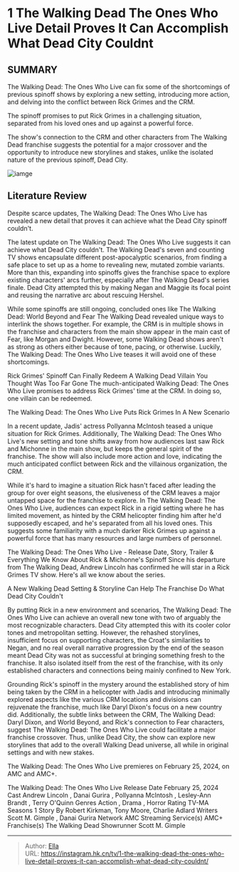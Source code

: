 # 1 The Walking Dead The Ones Who Live Detail Proves It Can Accomplish What Dead City Couldnt


## SUMMARY 



The Walking Dead: The Ones Who Live can fix some of the shortcomings of previous spinoff shows by exploring a new setting, introducing more action, and delving into the conflict between Rick Grimes and the CRM.   

The spinoff promises to put Rick Grimes in a challenging situation, separated from his loved ones and up against a powerful force.   

The show&#39;s connection to the CRM and other characters from The Walking Dead franchise suggests the potential for a major crossover and the opportunity to introduce new storylines and stakes, unlike the isolated nature of the previous spinoff, Dead City.  

![iamge](https://static1.srcdn.com/wordpress/wp-content/uploads/2023/12/theoneswholivedetail_willdo_what_walkingdeadcouldnt.jpg)

## Literature Review
Despite scarce updates, The Walking Dead: The Ones Who Live has revealed a new detail that proves it can achieve what the Dead City spinoff couldn&#39;t.




The latest update on The Walking Dead: The Ones Who Live suggests it can achieve what Dead City couldn&#39;t. The Walking Dead&#39;s seven and counting TV shows encapsulate different post-apocalyptic scenarios, from finding a safe place to set up as a home to revealing new, mutated zombie variants. More than this, expanding into spinoffs gives the franchise space to explore existing characters&#39; arcs further, especially after The Walking Dead&#39;s series finale. Dead City attempted this by making Negan and Maggie its focal point and reusing the narrative arc about rescuing Hershel.




While some spinoffs are still ongoing, concluded ones like The Walking Dead: World Beyond and Fear The Walking Dead revealed unique ways to interlink the shows together. For example, the CRM is in multiple shows in the franchise and characters from the main show appear in the main cast of Fear, like Morgan and Dwight. However, some Walking Dead shows aren&#39;t as strong as others either because of tone, pacing, or otherwise. Luckily, The Walking Dead: The Ones Who Live teases it will avoid one of these shortcomings.


Rick Grimes&#39; Spinoff Can Finally Redeem A Walking Dead Villain You Thought Was Too Far Gone   The much-anticipated Walking Dead: The Ones Who Live promises to address Rick Grimes&#39; time at the CRM. In doing so, one villain can be redeemed.    


 The Walking Dead: The Ones Who Live Puts Rick Grimes In A New Scenario 
          



In a recent update, Jadis&#39; actress Pollyanna McIntosh teased a unique situation for Rick Grimes. Additionally, The Walking Dead: The Ones Who Live&#39;s new setting and tone shifts away from how audiences last saw Rick and Michonne in the main show, but keeps the general spirit of the franchise. The show will also include more action and love, indicating the much anticipated conflict between Rick and the villainous organization, the CRM.

While it&#39;s hard to imagine a situation Rick hasn&#39;t faced after leading the group for over eight seasons, the elusiveness of the CRM leaves a major untapped space for the franchise to explore. In The Walking Dead: The Ones Who Live, audiences can expect Rick in a rigid setting where he has limited movement, as hinted by the CRM helicopter finding him after he&#39;d supposedly escaped, and he&#39;s separated from all his loved ones. This suggests some familiarity with a much darker Rick Grimes up against a powerful force that has many resources and large numbers of personnel.




The Walking Dead: The Ones Who Live - Release Date, Story, Trailer &amp; Everything We Know About Rick &amp; Michonne&#39;s Spinoff   Since his departure from The Walking Dead, Andrew Lincoln has confirmed he will star in a Rick Grimes TV show. Here&#39;s all we know about the series.    



 A New Walking Dead Setting &amp; Storyline Can Help The Franchise Do What Dead City Couldn&#39;t 
          

By putting Rick in a new environment and scenarios, The Walking Dead: The Ones Who Live can achieve an overall new tone with two of arguably the most recognizable characters. Dead City attempted this with its cooler color tones and metropolitan setting. However, the rehashed storylines, insufficient focus on supporting characters, the Croat&#39;s similarities to Negan, and no real overall narrative progression by the end of the season meant Dead City was not as successful at bringing something fresh to the franchise. It also isolated itself from the rest of the franchise, with its only established characters and connections being mainly confined to New York.




Grounding Rick&#39;s spinoff in the mystery around the established story of him being taken by the CRM in a helicopter with Jadis and introducing minimally explored aspects like the various CRM locations and divisions can rejuvenate the franchise, much like Daryl Dixon&#39;s focus on a new country did. Additionally, the subtle links between the CRM, The Walking Dead: Daryl Dixon, and World Beyond, and Rick&#39;s connection to Fear characters, suggest The Walking Dead: The Ones Who Live could facilitate a major franchise crossover. Thus, unlike Dead City, the show can explore new storylines that add to the overall Walking Dead universe, all while in original settings and with new stakes.



The Walking Dead: The Ones Who Live premieres on February 25, 2024, on AMC and AMC&#43;.




The Walking Dead: The Ones Who Live   Release Date   February 25, 2024    Cast   Andrew Lincoln , Danai Gurira , Pollyanna McIntosh , Lesley-Ann Brandt , Terry O&#39;Quinn    Genres   Action , Drama , Horror    Rating   TV-MA    Seasons   1    Story By   Robert Kirkman, Tony Moore, Charlie Adlard    Writers   Scott M. Gimple , Danai Gurira    Network   AMC    Streaming Service(s)   AMC&#43;    Franchise(s)   The Walking Dead    Showrunner   Scott M. Gimple       





---

> Author: [Ella](https://instagram.hk.cn/)  
> URL: https://instagram.hk.cn/tv/1-the-walking-dead-the-ones-who-live-detail-proves-it-can-accomplish-what-dead-city-couldnt/  

